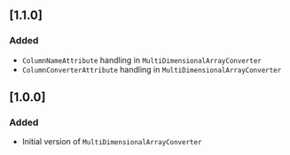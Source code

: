﻿
## [1.1.0]

### Added

* `ColumnNameAttribute` handling in `MultiDimensionalArrayConverter`
* `ColumnConverterAttribute` handling in `MultiDimensionalArrayConverter`

## [1.0.0]

### Added

* Initial version of `MultiDimensionalArrayConverter`
      

